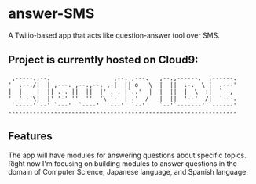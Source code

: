 
  # answer-SMS
  A Twilio-based app that acts like question-answer tool over SMS.
  
  ## Project is currently hosted on Cloud9:
     ,-----.,--.                  ,--. ,---.   ,--.,------.  ,------.
    '  .--./|  | ,---. ,--.,--. ,-|  || o   \  |  ||  .-.  \ |  .---'
    |  |    |  || .-. ||  ||  |' .-. |`..'  |  |  ||  |  \  :|  `--, 
    '  '--'\|  |' '-' ''  ''  '\ `-' | .'  /   |  ||  '--'  /|  `---.
     `-----'`--' `---'  `----'  `---'  `--'    `--'`-------' `------'
    ----------------------------------------------------------------- 

## Features
The app will have modules for answering questions about specific topics. Right now I'm focusing on building modules to answer questions in the domain of Computer Science, Japanese language, and Spanish language. 
